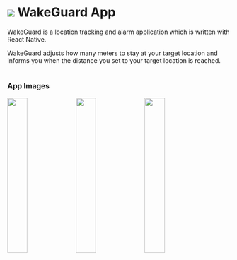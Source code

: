 <h1>
    <img src="https://github.com/furkannyildirim/WakeGuardApp/blob/master/ios/WakeGuard/Images.xcassets/AppIcon.appiconset/wg-icon-80px.png"/>
    WakeGuard App
</h1>

WakeGuard is a location tracking and alarm application which is written with React Native.

WakeGuard adjusts how many meters to stay at your target location and informs you when the distance you set to your target location is reached.

#

### App Images
<div style="justify-content: space-between;flex-direction: column;">
    <img src="https://github.com/furkannyildirim/WakeGuardApp/blob/master/assets/images/1284x2778bb.png" width="30%" height="auto"/>
    <img src="https://github.com/furkannyildirim/WakeGuardApp/blob/master/assets/images/1284x2778bb-2.png" width="30%" height="auto"/>
    <img src="https://github.com/furkannyildirim/WakeGuardApp/blob/master/assets/images/1284x2778bb-3.png" width="30%" height="auto"/>
</div>

